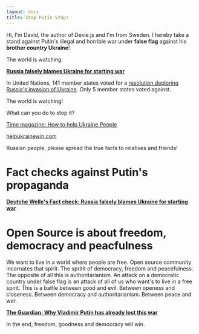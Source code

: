 ```yaml
---
layout: docs
title: Stop Putin Stop!
---
```


Hi, I'm David, the author of Dexie.js and I'm from Sweden. I hereby take a stand against Putin's illegal and horrible war under **false flag** against his **brother country Ukraine**!

The world is watching.

**[Russia falsely blames Ukraine for starting war](https://www.dw.com/en/fact-check-russia-falsely-blames-ukraine-for-starting-war/a-60999948)**

In United Nations, 141 member states voted for a [resolution deploring Russia's invasion of Ukraine](https://news.un.org/en/story/2022/03/1113152). Only 5 member states voted against.

The world is watching!

What can you do to stop it?

[Time magazine: How to help Ukraine People](https://time.com/6151353/how-to-help-ukraine-people/)

[helpukrainewin.com](https://helpukrainewin.com)

Russian people, please spread the true facts to relatives and friends!

# Fact checks against Putin's propaganda

**[Deutche Welle's Fact check: Russia falsely blames Ukraine for starting war](https://www.dw.com/en/fact-check-russia-falsely-blames-ukraine-for-starting-war/a-60999948)**

# Open Source is about freedom, democracy and peacfulness

We want to live in a world where people are free. Open source community incarnates that spirit. The spritit of democracy, freedom and peacefulness. The opposite of all this is authoritarianism. An attack on a democratic country under false flag is an attack of all of us who want's to live in a free spirit. This is a battle between good and evil. Between openess and closeness. Between democracy and authoritarianism. Between peace and war.

**[The Guardian: Why Vladimir Putin has already lost this war](https://www.theguardian.com/commentisfree/2022/feb/28/vladimir-putin-war-russia-ukraine)**

In the end, freedom, goodness and democracy will win.
